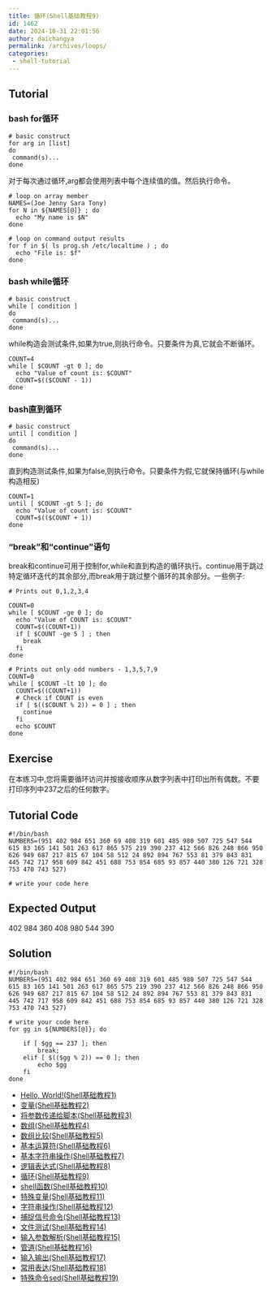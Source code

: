 ```yaml
---
title: 循环(Shell基础教程9)
id: 1462
date: 2024-10-31 22:01:56
author: daichangya
permalink: /archives/loops/
categories:
 - shell-tutorial
---
```


Tutorial
--------
### bash for循环

    # basic construct
    for arg in [list]
    do
     command(s)...
    done

对于每次通过循环,arg都会使用列表中每个连续值的值。然后执行命令。

    # loop on array member
    NAMES=(Joe Jenny Sara Tony)
    for N in ${NAMES[@]} ; do
      echo "My name is $N"
    done

    # loop on command output results
    for f in $( ls prog.sh /etc/localtime ) ; do
      echo "File is: $f"
    done

### bash while循环

    # basic construct
    while [ condition ]
    do
     command(s)...
    done

while构造会测试条件,如果为true,则执行命令。只要条件为真,它就会不断循环。

    COUNT=4
    while [ $COUNT -gt 0 ]; do
      echo "Value of count is: $COUNT"
      COUNT=$(($COUNT - 1))
    done

### bash直到循环

    # basic construct
    until [ condition ]
    do
     command(s)...
    done

直到构造测试条件,如果为false,则执行命令。只要条件为假,它就保持循环(与while构造相反)

    COUNT=1
    until [ $COUNT -gt 5 ]; do
      echo "Value of count is: $COUNT"
      COUNT=$(($COUNT + 1))
    done

### “break”和“continue”语句

break和continue可用于控制for,while和直到构造的循环执行。continue用于跳过特定循环迭代的其余部分,而break用于跳过整个循环的其余部分。一些例子:

    # Prints out 0,1,2,3,4

    COUNT=0
    while [ $COUNT -ge 0 ]; do
      echo "Value of COUNT is: $COUNT"
      COUNT=$((COUNT+1))
      if [ $COUNT -ge 5 ] ; then
        break
      fi
    done

    # Prints out only odd numbers - 1,3,5,7,9
    COUNT=0
    while [ $COUNT -lt 10 ]; do
      COUNT=$((COUNT+1))
      # Check if COUNT is even
      if [ $(($COUNT % 2)) = 0 ] ; then
        continue
      fi
      echo $COUNT
    done

Exercise
--------
在本练习中,您将需要循环访问并按接收顺序从数字列表中打印出所有偶数。不要打印序列中237之后的任何数字。

Tutorial Code
-------------
    #!/bin/bash
    NUMBERS=(951 402 984 651 360 69 408 319 601 485 980 507 725 547 544 615 83 165 141 501 263 617 865 575 219 390 237 412 566 826 248 866 950 626 949 687 217 815 67 104 58 512 24 892 894 767 553 81 379 843 831 445 742 717 958 609 842 451 688 753 854 685 93 857 440 380 126 721 328 753 470 743 527)
    
    # write your code here

Expected Output
---------------
402
984
360
408
980
544
390

Solution
--------
    #!/bin/bash
    NUMBERS=(951 402 984 651 360 69 408 319 601 485 980 507 725 547 544 615 83 165 141 501 263 617 865 575 219 390 237 412 566 826 248 866 950 626 949 687 217 815 67 104 58 512 24 892 894 767 553 81 379 843 831 445 742 717 958 609 842 451 688 753 854 685 93 857 440 380 126 721 328 753 470 743 527)
    
    # write your code here
    for gg in ${NUMBERS[@]}; do
    	
        if [ $gg == 237 ]; then
        	break;
        elif [ $(($gg % 2)) == 0 ]; then
        	echo $gg
        fi
    done



*   [Hello, World!(Shell基础教程1)](https://blog.jsdiff.com/archives/Hello-World)
*   [变量(Shell基础教程2)](https://blog.jsdiff.com/archives/Variables)
*   [将参数传递给脚本(Shell基础教程3)](https://blog.jsdiff.com/archives/Passing-Arguments-to-the-Script)
*   [数组(Shell基础教程4)](https://blog.jsdiff.com/archives/Arrays)
*   [数组比较(Shell基础教程5)](https://blog.jsdiff.com/archives/Array-Comparison)
*   [基本运算符(Shell基础教程6)](https://blog.jsdiff.com/archives/Basic-Operators)
*   [基本字符串操作(Shell基础教程7)](https://blog.jsdiff.com/archives/Basic-String-Operations)
*   [逻辑表达式(Shell基础教程8)](https://blog.jsdiff.com/archives/Decision-Making)
*   [循环(Shell基础教程9)](https://blog.jsdiff.com/archives/Loops)
*   [shell函数(Shell基础教程10)](https://blog.jsdiff.com/archives/Shell-Functions)
*   [特殊变量(Shell基础教程11)](https://blog.jsdiff.com/archives/Special-Variables)
*   [字符串操作(Shell基础教程12)](https://blog.jsdiff.com/archives/String-Operations)
*   [捕捉信号命令(Shell基础教程13)](https://blog.jsdiff.com/archives/Bash-trap-command)
*   [文件测试(Shell基础教程14)](https://blog.jsdiff.com/archives/File-Testing)
*   [输入参数解析(Shell基础教程15)](https://blog.jsdiff.com/archives/Input-Parameter-Parsing)
*   [管道(Shell基础教程16)](https://blog.jsdiff.com/archives/Pipelines)
*   [输入输出(Shell基础教程17)](https://blog.jsdiff.com/archives/Process-Substitution)
*   [常用表达(Shell基础教程18)](https://blog.jsdiff.com/archives/Regular-Expressions)
*   [特殊命令sed(Shell基础教程19)](https://blog.jsdiff.com/archives/Basic-Sed-Operators)